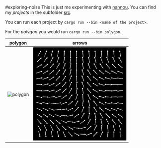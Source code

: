 #exploring-noise
This is just me experimenting with [nannou](https://nannou.cc/). You can find my _projects_ in the subfolder [src](./src).

You can run each project by ```cargo run --bin <name of the project>```.

For the _polygon_ you would run ```cargo run --bin polygon```.

polygon   | arrows
:-: | :-:
![polygon](./src/polygon/polygon.gif "polygon") | ![arrows](./src/arrows/arrows.gif "arrows")
